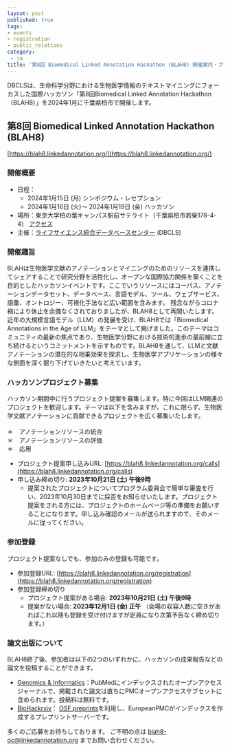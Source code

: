 ```yaml
---
layout: post
published: true
tags:
- events
- registration
- public_relations
category:
 - ja
title: '第8回 Biomedical Linked Annotation Hackathon (BLAH8) 開催案内・プロジェクト提案募集中'
---
```

DBCLSは、生命科学分野における生物医学情報のテキストマイニングにフォーカスした国際ハッカソン「第8回Biomedical Linked Annotation Hackathon（BLAH8）」を2024年1月に千葉県柏市で開催します。
<br />

## 第8回 Biomedical Linked Annotation Hackathon (BLAH8)
[https://blah8.linkedannotation.org/](https://blah8.linkedannotation.org/)  

### 開催概要
*  日程：
	*  2024年1月15日 (月) シンポジウム・レセプション
	*  2024年1月16日 (火)～ 2024年1月19日 (金)  ハッカソン
*  場所：東京大学柏の葉キャンパス駅前サテライト（千葉県柏市若柴178-4-4） [アクセス](https://www.satellite.u-tokyo.ac.jp/accessmap/)
*  主催：[ライフサイエンス統合データベースセンター](https://dbcls.rois.ac.jp/) (DBCLS)

### 開催趣旨
BLAHは生物医学文献のアノテーションとマイニングのためのリソースを連携してシェアすることで研究分野を活性化し、オープンな国際協力関係を築くことを目的としたハッカソンイベントです。ここでいうリソースにはコーパス、アノテーションデータセット、データベース、言語モデル、ツール、ウェブサービス、語彙、オントロジー、可視化手法など広い範囲を含みます。
残念ながらコロナ禍により休止を余儀なくされておりましたが、BLAH8として再開いたします。近年の大規模言語モデル（LLM）の発展を受け、BLAH8では「Biomedical Annotations in the Age of LLM」をテーマとして掲げました。このテーマはコミュニティの最新の焦点であり、生物医学分野における技術的進歩の最前線に立ち続けるというコミットメントを示すものです。BLAH8を通して、LLMと文献アノテーションの潜在的な相乗効果を探求し、生物医学アプリケーションの様々な側面を深く掘り下げていきたいと考えています。


### ハッカソンプロジェクト募集
ハッカソン期間中に行うプロジェクト提案を募集します。特に今回はLLM関連のプロジェクトを歓迎します。テーマは以下を含みますが、これに限らず、生物医学文献アノテーションに貢献できるプロジェクトを広く募集いたします。<br />
<br />
＊　アノテーションリソースの統合<br />
＊　アノテーションリソースの評価<br />
＊　応用<br />
  *  プロジェクト提案申し込みURL: [https://blah8.linkedannotation.org/calls](https://blah8.linkedannotation.org/calls)
  *  申し込み締め切り: __2023年10月21日 (土) 午後9時__
     *  提案されたプロジェクトについてプログラム委員会で簡単な審査を行い、2023年10月30日までに採否をお知らせいたします。プロジェクト提案をされる方には、プロジェクトのホームページ等の準備をお願いすることになります。申し込み確認のメールが送られますので、そのメールに従ってください。

### 参加登録
プロジェクト提案なしでも、参加のみの登録も可能です。
*  参加登録URL: [https://blah8.linkedannotation.org/registration](https://blah8.linkedannotation.org/registration)
*  参加登録締め切り
   *  プロジェクト提案がある場合: __2023年10月21日 (土) 午後9時__
   *  提案がない場合: __2023年12月1日 (金) 正午__ （会場の収容人数に空きがあればこれ以降も登録を受け付けますが定員になり次第予告なく締め切ります。）

### 論文出版について
BLAH8終了後、参加者は以下の2つのいずれかに、ハッカソンの成果報告などの論文を投稿することができます。
*  [Genomics & Informatics](https://genominfo.org/)：PubMedにインデックスされたオープンアクセスジャーナルで、掲載された論文は直ちにPMCオープンアクセスサブセットに含められます。投稿料は無料です。
*  [BioHackrxiv](https://biohackrxiv.org/)： [OSF preprints](https://osf.io/preprints/)を利用し、EuropeanPMCがインデックスを作成するプレプリントサーバーです。


多くのご応募をお待ちしております。
ご不明の点は blah8-oc@linkedannotation.org までお問い合わせください。
